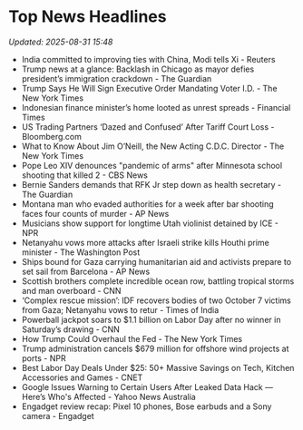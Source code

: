 # Top News Headlines

_Updated: 2025-08-31 15:48_

- India committed to improving ties with China, Modi tells Xi - Reuters
- Trump news at a glance: Backlash in Chicago as mayor defies president’s immigration crackdown - The Guardian
- Trump Says He Will Sign Executive Order Mandating Voter I.D. - The New York Times
- Indonesian finance minister’s home looted as unrest spreads - Financial Times
- US Trading Partners ‘Dazed and Confused’ After Tariff Court Loss - Bloomberg.com
- What to Know About Jim O’Neill, the New Acting C.D.C. Director - The New York Times
- Pope Leo XIV denounces "pandemic of arms" after Minnesota school shooting that killed 2 - CBS News
- Bernie Sanders demands that RFK Jr step down as health secretary - The Guardian
- Montana man who evaded authorities for a week after bar shooting faces four counts of murder - AP News
- Musicians show support for longtime Utah violinist detained by ICE - NPR
- Netanyahu vows more attacks after Israeli strike kills Houthi prime minister - The Washington Post
- Ships bound for Gaza carrying humanitarian aid and activists prepare to set sail from Barcelona - AP News
- Scottish brothers complete incredible ocean row, battling tropical storms and man overboard - CNN
- ‘Complex rescue mission’: IDF recovers bodies of two October 7 victims from Gaza; Netanyahu vows to retur - Times of India
- Powerball jackpot soars to $1.1 billion on Labor Day after no winner in Saturday’s drawing - CNN
- How Trump Could Overhaul the Fed - The New York Times
- Trump administration cancels $679 million for offshore wind projects at ports - NPR
- Best Labor Day Deals Under $25: 50+ Massive Savings on Tech, Kitchen Accessories and Games - CNET
- Google Issues Warning to Certain Users After Leaked Data Hack — Here’s Who's Affected - Yahoo News Australia
- Engadget review recap: Pixel 10 phones, Bose earbuds and a Sony camera - Engadget